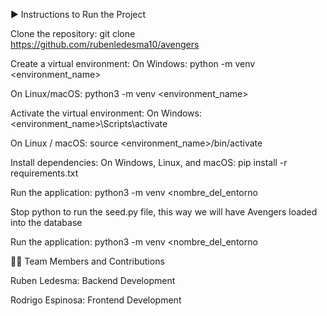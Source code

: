 ▶️ Instructions to Run the Project

Clone the repository:
 git clone https://github.com/rubenledesma10/avengers

Create a virtual environment:
On Windows:  python -m venv <environment_name>

On Linux/macOS:  python3 -m venv <environment_name>

Activate the virtual environment:
On Windows:  <environment_name>\Scripts\activate

On Linux / macOS:  source <environment_name>/bin/activate

Install dependencies:
On Windows, Linux, and macOS:  pip install -r requirements.txt

Run the application:
python3 -m venv <nombre_del_entorno

Stop python to run the seed.py file, this way we will have Avengers loaded into the database

Run the application:
python3 -m venv <nombre_del_entorno


🧑‍💻 Team Members and Contributions

Ruben Ledesma: Backend Development 

Rodrigo Espinosa: Frontend Development 
